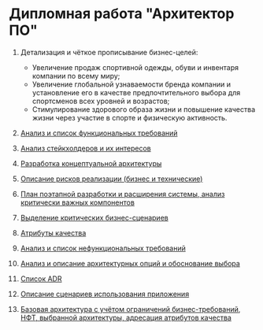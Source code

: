 # Дипломная работа "Архитектор ПО"

1.	Детализация и чёткое прописывание бизнес-целей:
	* Увеличение продаж спортивной одежды, обуви и инвентаря компании по всему миру;
	* Увеличение глобальной узнаваемости бренда компании и установление его в качестве предпочтительного выбора для спортсменов всех уровней и возрастов;
	* Стимулирование здорового образа жизни и повышение качества жизни через участие в спорте и физическую активность. 

2. [Анализ и список функциональных требований](/structure/2.md)
3. [Анализ стейкхолдеров и их интересов](/structure/3.md)
4. [Разработка концептуальной архитектуры](/structure/4.md)
5. [Описание рисков реализации (бизнес и технические)](/structure/5.md)
6. [План поэтапной разработки и расширения системы, анализ критически важных компонентов](/structure/6.md)
7. [Выделение критических бизнес-сценариев](/structure/7.md)
8. [Атрибуты качества](/structure/8.md)
9. [Анализ и список нефункциональных требований](/structure/9.md)
10. [Анализ и описание архитектурных опций и обоснование выбора](/structure/10.md)
11. [Список ADR](/structure/11.md)
12. [Описание сценариев использования приложения](/structure/12.md)
13. [Базовая архитектура с учётом ограничений бизнес-требований, НФТ, выбранной архитектуры, адресация атрибутов качества](/image/Screenshot_5.png)
